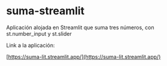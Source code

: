 # suma-streamlit
Aplicación alojada en Streamlit que suma  tres números, con st.number_input y st.slider

Link a la aplicación:

[https://suma-lit.streamlit.app/](https://suma-lit.streamlit.app/)
